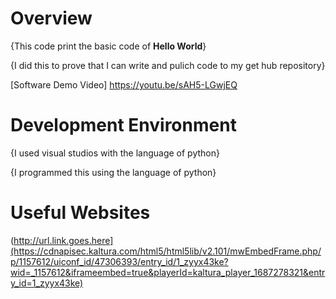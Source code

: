 # Overview

{This code print the basic code of **Hello World**}

{I did this to prove that I can write and pulich code to my get hub repository}

[Software Demo Video] https://youtu.be/sAH5-LGwjEQ

# Development Environment

{I used visual studios with the language of python}

{I programmed this using the language of python}

# Useful Websites
(http://url.link.goes.here](https://cdnapisec.kaltura.com/html5/html5lib/v2.101/mwEmbedFrame.php/p/1157612/uiconf_id/47306393/entry_id/1_zyyx43ke?wid=_1157612&iframeembed=true&playerId=kaltura_player_1687278321&entry_id=1_zyyx43ke)
